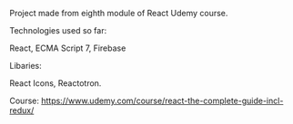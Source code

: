 Project made from eighth module of React Udemy course.

Technologies used so far:

React, ECMA Script 7, Firebase

Libaries: 

React Icons, Reactotron.

Course: https://www.udemy.com/course/react-the-complete-guide-incl-redux/